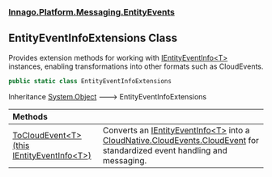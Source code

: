 ### [Innago\.Platform\.Messaging\.EntityEvents](../index.md 'Innago\.Platform\.Messaging\.EntityEvents')

## EntityEventInfoExtensions Class

Provides extension methods for working with [IEntityEventInfo&lt;T&gt;](../IEntityEventInfo_T_/index.md 'Innago\.Platform\.Messaging\.EntityEvents\.IEntityEventInfo\<T\>') instances,
enabling transformations into other formats such as CloudEvents\.

```csharp
public static class EntityEventInfoExtensions
```

Inheritance [System\.Object](https://learn.microsoft.com/en-us/dotnet/api/system.object 'System\.Object') &#129106; EntityEventInfoExtensions

| Methods | |
| :--- | :--- |
| [ToCloudEvent&lt;T&gt;\(this IEntityEventInfo&lt;T&gt;\)](ToCloudEvent_T_(thisIEntityEventInfo_T_).md 'Innago\.Platform\.Messaging\.EntityEvents\.EntityEventInfoExtensions\.ToCloudEvent\<T\>\(this Innago\.Platform\.Messaging\.EntityEvents\.IEntityEventInfo\<T\>\)') | Converts an [IEntityEventInfo&lt;T&gt;](../IEntityEventInfo_T_/index.md 'Innago\.Platform\.Messaging\.EntityEvents\.IEntityEventInfo\<T\>') into a [CloudNative\.CloudEvents\.CloudEvent](https://learn.microsoft.com/en-us/dotnet/api/cloudnative.cloudevents.cloudevent 'CloudNative\.CloudEvents\.CloudEvent') for standardized event handling and messaging\. |
